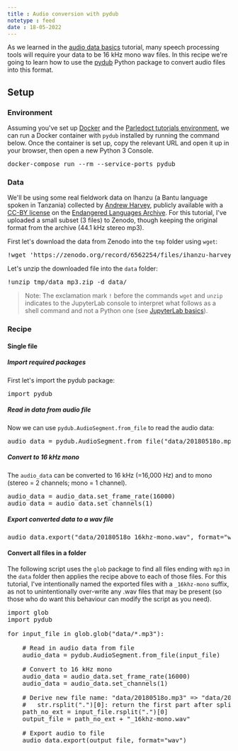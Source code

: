```yaml
---
title : Audio conversion with pydub
notetype : feed
date : 18-05-2022
---
```


As we learned in the [audio data basics](#to-do) tutorial, many speech processing tools will require your data to be 16 kHz mono wav files. In this recipe we're going to learn how to use the [pydub](https://github.com/jiaaro/pydub) Python package to convert audio files into this format.

## Setup

### Environment

Assuming you've set up [Docker](environment-setup-with-docker) and the [Parledoct tutorials environment](parledoct-tutorials-environment), we can run a Docker container with `pydub` installed by running the command below. Once the container is set up, copy the relevant URL and open it up in your browser, then open a new Python 3 Console.

<pre>
docker-compose run --rm --service-ports pydub
</pre>

### Data

We'll be using some real fieldwork data on Ihanzu (a Bantu language spoken in Tanzania) collected by [Andrew Harvey](https://www.andrewdtharvey.com/), publicly available with a [CC-BY license](https://creativecommons.org/licenses/by/4.0/) on the [Endangered Languages Archive](https://www.elararchive.org/index.php?name=SO_87014498-be98-4698-82fc-8fac58578d57). For this tutorial, I've uploaded a small subset (3 files) to Zenodo, though keeping the original format from the archive (44.1 kHz stereo mp3).

First let's download the data from Zenodo into the `tmp` folder using `wget`:

<pre>
!wget 'https://zenodo.org/record/6562254/files/ihanzu-harvey-0596_20180518opq_mp3.zip?download=1' -O tmp/data_mp3.zip
</pre>

Let's unzip the downloaded file into the `data` folder:

<pre>
!unzip tmp/data_mp3.zip -d data/
</pre>

> Note: The exclamation mark `!` before the commands `wget` and `unzip` indicates to the JupyterLab console to interpret what follows as a shell command and not a Python one (see [JupyterLab basics](#jupyterlab-basics)).

### Recipe

#### Single file

##### Import required packages

First let's import the pydub package:

<pre>
import pydub
</pre>

##### Read in data from audio file

Now we can use `pydub.AudioSegment.from_file` to read the audio data:

<pre>
audio_data = pydub.AudioSegment.from_file("data/20180518o.mp3")
</pre>

##### Convert to 16 kHz mono

The `audio_data` can be converted to 16 kHz (=16,000 Hz) and to mono (stereo = 2 channels; mono = 1 channel). 

<pre>
audio_data = audio_data.set_frame_rate(16000)
audio_data = audio_data.set_channels(1)
</pre>

##### Export converted data to a wav file

<pre>
audio_data.export("data/20180518o_16khz-mono.wav", format="wav")
</pre>

#### Convert all files in a folder

The following script uses the `glob` package to find all files ending with `mp3` in the `data` folder then applies the recipe above to each of those files. For this tutorial, I've intentionally named the exported files with a `_16khz-mono` suffix, as not to unintentionally over-write any .wav files that may be present (so those who do want this behaviour can modify the script as you need).

<pre>
import glob
import pydub

for input_file in glob.glob("data/*.mp3"):

    # Read in audio data from file
    audio_data = pydub.AudioSegment.from_file(input_file)

    # Convert to 16 kHz mono
    audio_data = audio_data.set_frame_rate(16000)
    audio_data = audio_data.set_channels(1)

    # Derive new file name: "data/20180518o.mp3" => "data/20180518o_16khz-mono.wav"
    #   str.rsplit(".")[0]: return the first part after splitting str on the first ".", starting from the right
    path_no_ext = input_file.rsplit(".")[0]
    output_file = path_no_ext + "_16khz-mono.wav"

    # Export audio to file
    audio_data.export(output_file, format="wav")
</pre>
